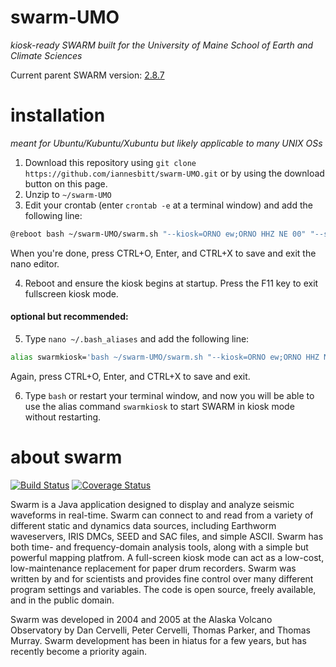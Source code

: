 # swarm-UMO
*kiosk-ready SWARM built for the University of Maine School of Earth and Climate Sciences*

Current parent SWARM version: [2.8.7](https://github.com/usgs/swarm/releases/tag/swarm-2.8.7)

# installation
*meant for Ubuntu/Kubuntu/Xubuntu but likely applicable to many UNIX OSs*

1. Download this repository using `git clone https://github.com/iannesbitt/swarm-UMO.git` or by using the download button on this page.
2. Unzip to `~/swarm-UMO`
3. Edit your crontab (enter `crontab -e` at a terminal window) and add the following line:
```bash
@reboot bash ~/swarm-UMO/swarm.sh "--kiosk=ORNO ew;ORNO HHZ NE 00" "--saveConfig=false" "--timeChunk=30"
```
 When you're done, press CTRL+O, Enter, and CTRL+X to save and exit the nano editor.

4. Reboot and ensure the kiosk begins at startup. Press the F11 key to exit fullscreen kiosk mode.

#### optional but recommended:

5. Type `nano ~/.bash_aliases` and add the following line:
```bash
alias swarmkiosk='bash ~/swarm-UMO/swarm.sh "--kiosk=ORNO ew;ORNO HHZ NE 00" "--saveConfig=false" "--timeChunk=30" &'
```
 Again, press CTRL+O, Enter, and CTRL+X to save and exit.

6. Type `bash` or restart your terminal window, and now you will be able to use the alias command `swarmkiosk` to start SWARM in kiosk mode without restarting.


 about swarm
==========================

[![Build Status](https://travis-ci.org/usgs/swarm.svg?branch=master)](https://travis-ci.org/usgs/swarm)
[![Coverage Status](https://coveralls.io/repos/usgs/swarm/badge.svg?branch=master&service=github)](https://coveralls.io/github/usgs/swarm?branch=master)

Swarm is a Java application designed to display and analyze seismic waveforms in real-time. Swarm can connect to and read from a variety of different static and dynamics data sources, including Earthworm waveservers, IRIS DMCs, SEED and SAC files, and simple ASCII. Swarm has both time- and frequency-domain analysis tools, along with a simple but powerful mapping platfrom. A full-screen kiosk mode can act as a low-cost, low-maintenance replacement for paper drum recorders. Swarm was written by and for scientists and provides fine control over many different program settings and variables. The code is open source, freely available, and in the public domain.

Swarm was developed in 2004 and 2005 at the Alaska Volcano Observatory by Dan Cervelli, Peter Cervelli, Thomas Parker, and Thomas Murray. Swarm development has been in hiatus for a few years, but has recently become a priority again.
